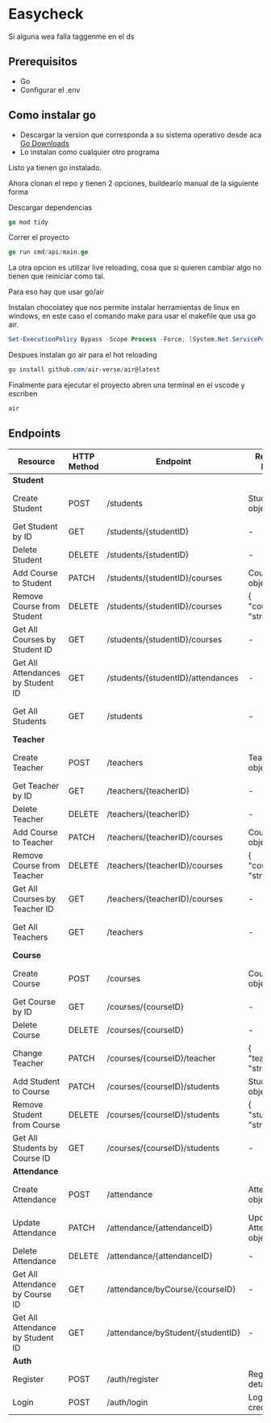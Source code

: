 # Easycheck

Si alguna wea falla taggenme en el ds

## Prerequisitos

- Go
- Configurar el .env

## Como instalar go

- Descargar la version que corresponda a su sistema operativo desde aca [Go Downloads](https://go.dev/dl/)
- Lo instalan como cualquier otro programa

Listo ya tienen go instalado.

Ahora clonan el repo y tienen 2 opciones, buildearlo manual de la siguiente forma

Descargar dependencias

```go
go mod tidy
```
Correr el proyecto

```go
go run cmd/api/main.go
```

La otra opcion es utilizar live reloading, cosa que si quieren cambiar algo no tienen que reiniciar como tal.

Para eso hay que usar go/air

Instalan chocolatey que nos permite instalar herramientas de linux en windows, en este caso el comando make para usar el makefile que usa go air.

```powershell
Set-ExecutionPolicy Bypass -Scope Process -Force; [System.Net.ServicePointManager]::SecurityProtocol = [System.Net.ServicePointManager]::SecurityProtocol -bor 3072; iex ((New-Object System.Net.WebClient).DownloadString('https://community.chocolatey.org/install.ps1'))
```

Despues instalan go air para el hot reloading

```powershell
go install github.com/air-verse/air@latest
```

Finalmente para ejecutar el proyecto abren una terminal en el vscode y escriben

```powershell
air
```

## Endpoints

| Resource | HTTP Method | Endpoint | Request Body | Response
|-----|-----|-----|-----|-----
| **Student**
| Create Student | POST | /students | Student object | Created student object
| Get Student by ID | GET | /students/{studentID} | - | Student object
| Delete Student | DELETE | /students/{studentID} | - | Success message
| Add Course to Student | PATCH | /students/{studentID}/courses | Course object | Success message
| Remove Course from Student | DELETE | /students/{studentID}/courses | { "courseId": "string" } | Success message
| Get All Courses by Student ID | GET | /students/{studentID}/courses | - | Array of Course objects
| Get All Attendances by Student ID | GET | /students/{studentID}/attendances | - | Array of Attendance objects
| Get All Students | GET | /students | - | Array of Student objects
| **Teacher**
| Create Teacher | POST | /teachers | Teacher object | Created teacher object
| Get Teacher by ID | GET | /teachers/{teacherID} | - | Teacher object
| Delete Teacher | DELETE | /teachers/{teacherID} | - | Success message
| Add Course to Teacher | PATCH | /teachers/{teacherID}/courses | Course object | Success message
| Remove Course from Teacher | DELETE | /teachers/{teacherID}/courses | { "courseId": "string" } | Success message
| Get All Courses by Teacher ID | GET | /teachers/{teacherID}/courses | - | Array of Course objects
| Get All Teachers | GET | /teachers | - | Array of Teacher objects
| **Course**
| Create Course | POST | /courses | Course object | Created course object
| Get Course by ID | GET | /courses/{courseID} | - | Course object
| Delete Course | DELETE | /courses/{courseID} | - | Success message
| Change Teacher | PATCH | /courses/{courseID}/teacher | { "teacherId": "string" } | Success message
| Add Student to Course | PATCH | /courses/{courseID}/students | Student object | Success message
| Remove Student from Course | DELETE | /courses/{courseID}/students | { "studentId": "string" } | Success message
| Get All Students by Course ID | GET | /courses/{courseID}/students | - | Array of Student objects
| **Attendance**
| Create Attendance | POST | /attendance | Attendance object | Created attendance object
| Update Attendance | PATCH | /attendance/{attendanceID} | Updated Attendance object | Success message
| Delete Attendance | DELETE | /attendance/{attendanceID} | - | Success message
| Get All Attendance by Course ID | GET | /attendance/byCourse/{courseID} | - | Array of Attendance objects
| Get All Attendance by Student ID | GET | /attendance/byStudent/{studentID} | - | Array of Attendance objects
| **Auth**
| Register | POST | /auth/register | Registration details | JWT token
| Login | POST | /auth/login | Login credentials | JWT token
